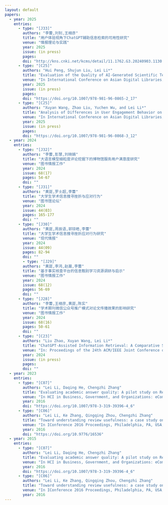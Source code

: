 ```yaml
---
layout: default
papers:
  - year: 2025
    entries:
      - type: "[J33]"
        authors: "李蕾,刘钊,王栩彦"
        title: "用户体验视角下ChatGPT辅助信息检索的可用性研究"
        venue: "情报理论与实践"
        year: 2025
        issue: (in press)
        pages:
        doi: "http://kns.cnki.net/kcms/detail/11.1762.G3.20240903.1130.002.html"
      - type: "[C25]"
        authors: "Hui Peng, Shujun Liu, Lei Li*"
        title: "Evaluation of the Quality of AI-Generated Scientific Text Under Different Types of Cognitive Complexity Tasks"
        venue: "In International Conference on Asian Digital Libraries, pp. 212-221. Malaysia, Springer, Singapore"
        year: 2025
        issue: (in press)
        pages:
        doi: "https://doi.org/10.1007/978-981-96-0865-2_17"
      - type: "[C25]"
        authors: "Xuyan Wang, Zhao Liu, Yuchen Wu, and Lei Li*"
        title: "Analysis of Differences in User Engagement Behavior on Multiple Chinese Public Libraries' New Media Platforms"
        venue: "In International Conference on Asian Digital Libraries, pp. 149-155. Malaysia, Springer, Singapore"
        year: 2025
        issue: (in press)
        pages:
        doi: "https://doi.org/10.1007/978-981-96-0868-3_12"
  - year: 2024
    entries:
      - type: "[J32]"
        authors: "李蕾,彭慧,刘晓娟"
        title: "大语言模型细粒度评论挖掘下的博物馆服务用户满意度研究"
        venue: "图书情报工作"
        year: 2024
        issue: 68(17)
        pages: 54-67
        doi: ""
      - type: "[J31]"
        authors: "黄崑,罗士超,李蕾"
        title: "大学生学术信息搜寻挫折与应对行为"
        venue: "图书馆论坛"
        year: 2024
        issue: 44(03)
        pages: 165-177
        doi: ""
      - type: "[J30]"
        authors: "黄崑,周辰语,郭琼皓,李蕾"
        title: "大学生学术信息搜寻挫折应对行为研究"
        venue: "现代情报"
        year: 2024
        issue: 44(09)
        pages: 82-94
        doi: ""
        - type: "[J29]"
        authors: "黄崑,李鸿,赵晨,李蕾"
        title: "基于事实核查平台的信息甄别学习资源调研与启示"
        venue: "图书情报工作"
        year: 2024
        issue: 68(12)
        pages: 56-69
        doi: ""
      - type: "[J28]"
        authors: "李蕾,王栩彦,黄崑,陈实"
        title: "学术期刊微信公众号推广模式对论文传播效果的影响研究"
        venue: "图书情报工作"
        year: 2024
        issue: 68(16)
        pages: 50-61
        doi: ""
      - type: "[C23]"
        authors: "Liu Zhao, Xuyan Wang, Lei Li*"
        title: "ChatGPT-Assisted Information Retrieval: A Comparative Study of User Behavior in Academic Information Retrieval"
        venue: "In: Proceedings of the 24th ACM/IEEE Joint Conference on Digital Libraries (JCDL2024), Hong Kong, China, ACM"
        year: 2024
        issue: (in press)
        pages: 
        doi: ""
  - year: 2023
    entries:
      - type: "[C07]"
        authors: "Lei Li, Daqing He, Chengzhi Zhang"
        title: "Evaluating academic answer quality: A pilot study on ResearchGate Q&A"
        venue: "In HCI in Business, Government, and Organizations: eCommerce and Innovation: Third International Conference, HCIBGO 2016, Held as Part of HCI International 2016, Toronto, Canada, July 17-22, 2016, Proceedings, Part I 3, pp. 61-71. Springer International Publishing"
        year: 2016
        doi: "https://doi.org/10.1007/978-3-319-39396-4_6"
      - type: "[C06]"
        authors: "Lei Li, Ke Zhang, Qingqing Zhou, Chengzhi Zhang"
        title: "Toward understanding review usefulness: a case study on Yelp restaurants"
        venue: "In IConference 2016 Proceedings, Philadelphia, PA, USA, iSchools"
        year: 2016
        doi: "https://doi.org/10.9776/16536"
  - year: 2015
    entries:
      - type: "[C07]"
        authors: "Lei Li, Daqing He, Chengzhi Zhang"
        title: "Evaluating academic answer quality: A pilot study on ResearchGate Q&A"
        venue: "In HCI in Business, Government, and Organizations: eCommerce and Innovation: Third International Conference, HCIBGO 2016, Held as Part of HCI International 2016, Toronto, Canada, July 17-22, 2016, Proceedings, Part I 3, pp. 61-71. Springer International Publishing"
        year: 2016
        doi: "https://doi.org/10.1007/978-3-319-39396-4_6"
      - type: "[C06]"
        authors: "Lei Li, Ke Zhang, Qingqing Zhou, Chengzhi Zhang"
        title: "Toward understanding review usefulness: a case study on Yelp restaurants"
        venue: "In IConference 2016 Proceedings, Philadelphia, PA, USA, iSchools"
        year: 2016
---
```

